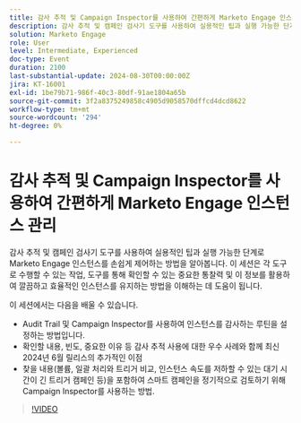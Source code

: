 ```yaml
---
title: 감사 추적 및 Campaign Inspector를 사용하여 간편하게 Marketo Engage 인스턴스 관리
description: 감사 추적 및 캠페인 검사기 도구를 사용하여 실용적인 팁과 실행 가능한 단계로 Marketo Engage 인스턴스를 손쉽게 제어하는 방법을 알아봅니다. 이 세션은 각 도구로 수행할 수 있는 작업, 도구를 통해 확인할 수 있는 중요한 통찰력 및 이 정보를 활용하여 깔끔하고 효율적인 인스턴스를 유지하는 방법을 이해하는 데 도움이 됩니다.  이 세션에서는 감사 추적 및 캠페인 검사기를 사용하여 인스턴스를 감사하는 루틴을 설정하는 방법에 대해 알아봅니다.  확인할 내용, 빈도, 중요한 이유 등 감사 추적 사용에 대한 우수 사례와 함께 최신 2024년 6월 릴리스의 추가적인 이점  찾을 내용(볼륨, 일괄 처리와 트리거 비교, 인스턴스 속도를 저하할 수 있는 대기 시간이 긴 트리거 캠페인 등)을 포함하여 스마트 캠페인을 정기적으로 검토하기 위해 Campaign Inspector를 사용하는 방법.
solution: Marketo Engage
role: User
level: Intermediate, Experienced
doc-type: Event
duration: 2100
last-substantial-update: 2024-08-30T00:00:00Z
jira: KT-16001
exl-id: 1be79b71-986f-40c3-80df-91ae1804a65b
source-git-commit: 3f2a8375249858c4905d9058570dffcd4dcd8622
workflow-type: tm+mt
source-wordcount: '294'
ht-degree: 0%

---
```


# 감사 추적 및 Campaign Inspector를 사용하여 간편하게 Marketo Engage 인스턴스 관리

감사 추적 및 캠페인 검사기 도구를 사용하여 실용적인 팁과 실행 가능한 단계로 Marketo Engage 인스턴스를 손쉽게 제어하는 방법을 알아봅니다. 이 세션은 각 도구로 수행할 수 있는 작업, 도구를 통해 확인할 수 있는 중요한 통찰력 및 이 정보를 활용하여 깔끔하고 효율적인 인스턴스를 유지하는 방법을 이해하는 데 도움이 됩니다.

이 세션에서는 다음을 배울 수 있습니다.

* Audit Trail 및 Campaign Inspector를 사용하여 인스턴스를 감사하는 루틴을 설정하는 방법입니다.
* 확인할 내용, 빈도, 중요한 이유 등 감사 추적 사용에 대한 우수 사례와 함께 최신 2024년 6월 릴리스의 추가적인 이점
* 찾을 내용(볼륨, 일괄 처리와 트리거 비교, 인스턴스 속도를 저하할 수 있는 대기 시간이 긴 트리거 캠페인 등)을 포함하여 스마트 캠페인을 정기적으로 검토하기 위해 Campaign Inspector를 사용하는 방법.

>[!VIDEO](https://video.tv.adobe.com/v/3432944/?learn=on)
